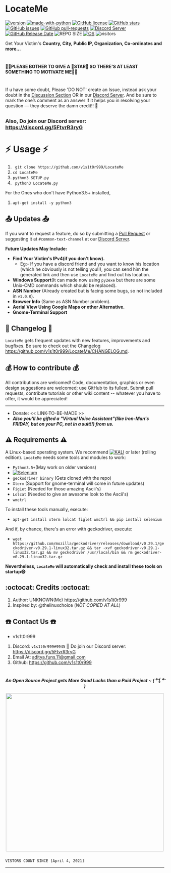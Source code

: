 # LocateMe
[![version](https://img.shields.io/badge/Version-1.0.0-blue.svg?labelColor=000039&logo=google-maps&logoColor=FFFFFF&style=for-the-badge&color=000000)](https://github.com/v1s1t0r999/LocateMe/releases/tag/v1.0.0)    [![made-with-python](https://img.shields.io/badge/PURE-PYTHON3.5+-blue.svg?logoColor=009999&style=for-the-badge&labelColor=000000&logo=python&color=00009F)](https://www.python.org/)    [![GitHub license](https://img.shields.io/github/license/v1s1t0r999/LocateMe.svg?style=for-the-badge&color=orange&labelColor=000000&logo=data:image/svg;base64,/9j/4AAQSkZJRgABAQAAAQABAAD/2wBDAAIBAQEBAQIBAQECAgICAgQDAgICAgUEBAMEBgUGBgYFBgYGBwkIBgcJBwYGCAsICQoKCgoKBgg&logoHeight=14)](https://github.com/v1s1t0r999/LocateMe/blob/master/LICENSE)    [![GitHub stars](https://img.shields.io/github/stars/v1s1t0r999/LocateMe.svg?style=for-the-badge&labelColor=000000&color=FFFF00&logo=riseup&label=STARS&maxAge=2592000)](https://GitHub.com/v1s1t0r999/LocateMe/stargazers/)    [![GitHub issues](https://img.shields.io/github/issues/v1s1t0r999/LocateMe.svg?style=for-the-badge&labelColor=000000&color=FF0000)](https://GitHub.com/v1s1t0r999/LocateMe/issues/)    [![GitHub pull-requests](https://img.shields.io/github/issues-pr/v1s1t0r999/LocateMe.svg?style=for-the-badge&labelColor=000000&logo=pingup&color=806738)](https://GitHub.com/v1s1t0r999/LocateMe/pull/)    [![Discord Server](https://img.shields.io/discord/819085006978023475.svg?label=Discord&labelColor=000000&logo=Discord&colorB=7289da&style=for-the-badge)](https://discord.gg/5FtvrR3ryG)    [![GitHub Release Date](https://img.shields.io/badge/DATE-01%20April%20'21-blue?style=for-the-badge&labelColor=000000&label=REALESED%20ON&message=April%201%2021&logo=Github&color=61FF9E)](https://github.com/v1s1t0r999/LocateMe)    ![REPO SIZE](https://img.shields.io/github/repo-size/v1s1t0r999/LocateMe?style=for-the-badge&labelColor=000000&color=005A00&&logoColor=FFFFFF&logo=apache&label=REPO%20SIZE&maxAge=2592000)    [![OS](https://img.shields.io/badge/Recommend%20OS-Debian%20Based-red.svg?style=for-the-badge&logoColor=FF0000&color=5F0000&labelColor=000000&logo=Debian&maxAge=2592000)](https://www.debian.org/)    ![visitors](https://estruyf-github.azurewebsites.net/api/VisitorHit?user=v1s1t0r999&repo=LocateMe&countColorcountColor&countColor=%237B1E7A&logo=Github&logoColor=FFFFFF&labelColor=000000)

Get Your Victim's **Country, City, Public IP, Organization, Co-ordinates and more...**
#
**🙏🏻PLEASE BOTHER TO GIVE A 🌟STAR🌟 SO THERE'S AT LEAST SOMETHING TO MOTIVATE ME🙏🏻**
#
If u have some doubt, Please 'DO NOT' create an Issue, instead ask your doubt in the [Discussion Section](https:/github.com/v1s1t0r999/LocateMe/discussions) OR in our [Discord Server](https://discord.gg/5FtvrR3ryG). And be sure to mark the one’s comment as an answer if it helps you in resolving your question — they deserve the damn credit!! :tada:  
##
### Also, Do join our Discord server: <https://discord.gg/5FtvrR3ryG> 
# :zap: Usage :zap:
1. ``` git clone https://github.com/v1s1t0r999/LocateMe```
2. ``` cd LocateMe ```
3. ``` python3 SETUP.py ```
4. ``` python3 LocateMe.py```
 
For the Ones who don't have Python3.5+ installed,
1. ```apt-get install -y python3```

##
## :outbox_tray: Updates :outbox_tray:
If you want to request a feature, do so by submitting a [Pull Request](https://GitHub.com/v1s1t0r999/LocateMe/pull/) or suggesting it at `#common-text-channel` at our [Discord Server](https://discord.gg/5FtvrR3ryG).

**Future Updates May Include:**
- **Find Your Victim's IPv4(if you don't know).**
   - Eg:- If you have a discord friend and you want to know his location (which he obviously is not telling you!!), you can send him the generated link and then use `LocateMe` and find out his location.
- **Windows Support**(It can made now using `py2exe` but there are some Unix-CMD commands which should be replaced).
- **ASN Number** (Already created but is facing some bugs, so not included in `v1.0.0`).
- **Browser Info** (Same as ASN Number problem).
- **Aerial View Using Google Maps or other Alternative.**
- **Gnome-Terminal Support**

##
## :page_facing_up: Changelog :page_facing_up:
`LocateMe` gets frequent updates with new features, improvements and bugfixes.
Be sure to check out the Changelog <https://github.com/v1s1t0r999/LocateMe/CHANGELOG.md>.
##
## :moneybag: How to contribute :moneybag:
All contributions are welcomed! Code, documentation, graphics or even design suggestions are welcomed; use GitHub to its fullest. Submit pull requests, contribute tutorials or other wiki content -- whatever you have to offer, it would be appreciated!
*** ***
- Donate: << LINK-TO-BE-MADE >>  
- ***Also you'll be gifted a "Virtual Voice Assistant"(like Iron-Man's FRIDAY, but on your PC, not in a suit!!) from us.***
##
## :warning: Requirements :warning:
A Linux-based operating system. We recommend [![KALI](https://img.shields.io/badge/Kali%20Linux%202020.x-000000?style=for-the-badge&logo=kali-linux&labelColor=000000&logoColor=F00000&logoWidth=15)](https://kali.org) or later (rolling edition). `LocateMe` needs some tools and modules to work:
  - `Python3.5+`(May work on older versions)
  - [![Selenium](https://img.shields.io/badge/SELENIUM-Python-grey?style=for-the-badge&label=Selenium&logo=selenium&maxAge=2592000&color=000000)](https://www.selenium.dev/)
  - `geckodriver binary` (Gets cloned with the repo)
  - `Xterm` (Support for gnome-terminal will come in future updates)
  - `FigLet` (Needed for those amazing Ascii's)
  - `Lolcat` (Needed to give an awesome look to the Ascii's)
  - `wmctrl`

To install these tools manually, execute:
- ```apt-get install xterm lolcat figlet wmctrl && pip install selenium ```

And if, by chance, there's an error with geckodriver, execute:
- ```wget https://github.com/mozilla/geckodriver/releases/download/v0.29.1/geckodriver-v0.29.1-linux32.tar.gz && tar -xvf geckodriver-v0.29.1-linux32.tar.gz && mv geckodriver /usr/local/bin && rm geckodriver-v0.29.1-linux32.tar.gz```

**Nevertheless, `LocateMe` will automatically check and install these tools on startup😄**


##
## :octocat: Credits :octocat:
1. Author: UNKNOWN(Me) <https://github.com/v1s1t0r999>
2. Inspired by: @thelinuxchoice (_NOT COPIED AT ALL_)
##
## :phone: Contact Us :phone:

- v1s1t0r999
1. Discord: `v1s1t0r999#9945` || Do join our Discord server: <https://discord.gg/5FtvrR3ryG>
2. Email At: [aditya.funs.11@gmail.com]
3. Github: <https://github.com/v1s1t0r999>
#
***<p align="center">An Open Source Project gets More Good Lucks than a Paid Project ~ ( ⁰͡ Ĺ̯ ⁰͡ )</p>***
<p align="center">
  <a href="#">
      <img width="500" src="https://badges.frapsoft.com/os/v3/open-source.png?v=103?style=for-the-badge&color=ff69b4" />
   </a>
</p>

###
```
VISTORS COUNT SINCE [April 4, 2021]
```
---
[aditya.funs.11@gmail.com]: mailto:aditya.funs.11@gmail.com
